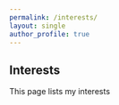 ```yaml
---
permalink: /interests/
layout: single
author_profile: true
---
```


## Interests

This page lists my interests

